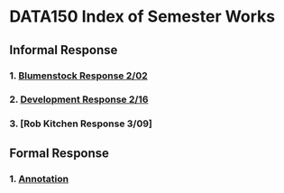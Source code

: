 # DATA150 Index of Semester Works

## Informal Response

### 1. [Blumenstock Response 2/02](https://serena-zheyiliu.github.io/DATA150_Serena/blumenstock.html)
### 2. [Development Response 2/16](https://serena-zheyiliu.github.io/DATA150_Serena/Feb16th.html)
### 3. [Rob Kitchen Response 3/09]

## Formal Response

### 1. [Annotation](https://serena-zheyiliu.github.io/DATA150_Serena/Annotation.html)
